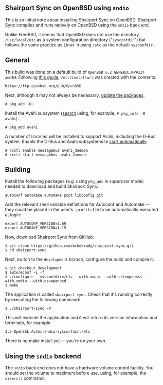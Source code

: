 Shairport Sync on OpenBSD using `sndio`
----
This is an initial note about installing Shairport Sync on OpenBSD. Shairport Sync compiles and runs natively on OpenBSD using the `sndio` back end.

Unlike FreeBSD, it seems that OpenBSD does not use the directory `/usr/local/etc` as a system configuration directory ("`sysconfdir`") but follows the same practice as Linux in using `/etc` as the default `sysconfdir`.

General
----
This build was done on a default build of `OpenBSD 6.2 GENERIC.MP#134 amd64`. Following [this guide](https://www.openbsd.org/faq/faq15.html), `/etc/installurl` was created with the contents:
```
https://ftp.openbsd.org/pub/OpenBSD
```
Next, although it may not always be necessary, [update the packages](https://unix.stackexchange.com/questions/23579/how-to-apply-updates-on-openbsd-netbsd-and-freebsd).
```
# pkg_add -Uu
```
Install the Avahi subsystem ([search](https://www.openbsd.org/faq/faq15.html) using, for example, `# pkg_info -Q avahi`). 
```
# pkg_add avahi
```
A number of libraries will be installed to support Avahi, including the D-Bus system.
Enable the D-Bus and Avahi subsystems to [start automatically](http://openbsd-archive.7691.n7.nabble.com/starting-avahi-the-proper-way-td311612.html):
```
# rcctl enable messagebus avahi_daemon 
# rcctl start messagebus avahi_daemon 
```
Building
----

Install the following packages (e.g. using `pkg_add` in superuser mode) needed to download and build Shairport Sync:
```
autoconf automake automake popt libconfig git
```
Add the relevant shell variable definitions for Autoconf and Automake -- they could be placed in the user's `.profile` file to be automatically executed at login:
```
export AUTOCONF_VERSION=2.69
export AUTOMAKE_VERSION=1.15
```
Now, download Shairport Sync from GitHub:
```
$ git clone https://github.com/mikebrady/shairport-sync.git
$ cd shairport-sync
```
Next, switch to the `development` branch, configure the build and compile it:
```
$ git checkout development
$ autoreconf -i -f
$ ./configure --sysconfdir=/etc --with-avahi --with-ssl=openssl --with-sndio --with-os=openbsd
$ make
```
The application is called `shairport-sync`. Check that it's running correctly by executing the following command:
```
$ ./shairport-sync -V
```
This will execute the application and it will return its version information and terminate, for example:
```
3.2-OpenSSL-Avahi-sndio-sysconfdir:/etc
```
There is no make install yet -- you're on your own.

Using the `sndio` backend
----
The `sndio` back end does not have a hardware volume control facility.
You should set the volume to maximum before use, using, for example, the `mixerctl` command.
